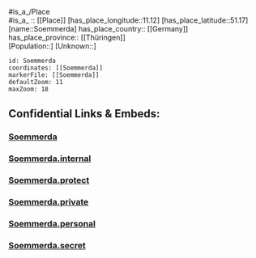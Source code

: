 ﻿---
location: [51.17,11.12] 
mapzoom: [7,12] 
mapmarker: city 
type: City
tags:
- geo/City


SpocWebEntityId: 34730
isDeleted: false
confidential: public

---
#is_a_/Place  
#is_a_ :: [[Place]] 
[has_place_longitude::11.12] 
[has_place_latitude::51.17] 
[name::Soemmerda] 
has_place_country:: [[Germany]]  
has_place_province:: [[Thüringen]]  
[Population::] 
[Unknown::] 


```leaflet
id: Soemmerda
coordinates: [[Soemmerda]] 
markerFile: [[Soemmerda]] 
defaultZoom: 11 
maxZoom: 18
```


## Confidential Links & Embeds: 

### [Soemmerda](/_public/Earth/Continent/Europe/Europe~Central/Germany/Germany~East/Thüringen/counties~TH/Sömmerda/cities~Sömmerda/Sömmerda-city/City/Soemmerda.md) 

### [Soemmerda.internal](/_internal/Earth/Continent/Europe/Europe~Central/Germany/Germany~East/Thüringen/counties~TH/Sömmerda/cities~Sömmerda/Sömmerda-city/City/Soemmerda.internal.md) 

### [Soemmerda.protect](/_protect/Earth/Continent/Europe/Europe~Central/Germany/Germany~East/Thüringen/counties~TH/Sömmerda/cities~Sömmerda/Sömmerda-city/City/Soemmerda.protect.md) 

### [Soemmerda.private](/_private/Earth/Continent/Europe/Europe~Central/Germany/Germany~East/Thüringen/counties~TH/Sömmerda/cities~Sömmerda/Sömmerda-city/City/Soemmerda.private.md) 

### [Soemmerda.personal](/_personal/Earth/Continent/Europe/Europe~Central/Germany/Germany~East/Thüringen/counties~TH/Sömmerda/cities~Sömmerda/Sömmerda-city/City/Soemmerda.personal.md) 

### [Soemmerda.secret](/_secret/Earth/Continent/Europe/Europe~Central/Germany/Germany~East/Thüringen/counties~TH/Sömmerda/cities~Sömmerda/Sömmerda-city/City/Soemmerda.secret.md) 
